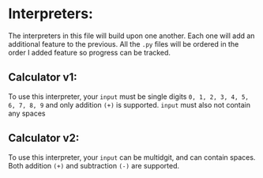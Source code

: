 # Interpreters:
The interpreters in this file will build upon one another. Each one will add an additional feature to the previous. All the `.py` files will be ordered in the order I added feature so progress can be tracked.

## Calculator v1:
To use this interpreter, your `input` must be single digits `0, 1, 2, 3, 4, 5, 6, 7, 8, 9` and only addition `(+)` is supported. `input` must also not contain any spaces

## Calculator v2:
To use this interpreter, your `input` can be multidgit, and can contain spaces. Both addition `(+)` and subtraction `(-)` are supported.